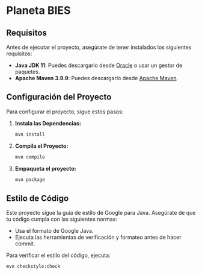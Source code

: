 # Planeta BIES 

## Requisitos
Antes de ejecutar el proyecto, asegúrate de tener instalados los siguientes requisitos:

- **Java JDK 11**: Puedes descargarlo desde [Oracle](https://www.oracle.com/java/technologies/javase-jdk11-downloads.html) o usar un gestor de paquetes.
- **Apache Maven 3.9.9**: Puedes descargarlo desde [Apache Maven](https://maven.apache.org/download.cgi).


## Configuración del Proyecto

Para configurar el proyecto, sigue estos pasos:


1. **Instala las Dependencias:**

    ```bash
    mvn install
    ```

2. **Compila el Proyecto:**

    ```bash
    mvn compile
    ```

3. **Empaqueta el proyecto:**

    ```bash
    mvn package
    ```

    
## Estilo de Código

Este proyecto sigue la guía de estilo de Google para Java. Asegúrate de que tu código cumpla con las siguientes normas:

- Usa el formato de Google Java.
- Ejecuta las herramientas de verificación y formateo antes de hacer commit.

Para verificar el estilo del código, ejecuta:

```bash
mvn checkstyle:check